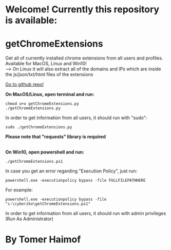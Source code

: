 
# Welcome! Currently this repository is available:

# getChromeExtensions 
  Get all of currently installed chrome extensions from all users and profiles.
  </br>
  Available for MacOS, Linux and Win10!
  </br>
  --> On Linux it will also extract all of the domains and IPs which are inside the js/json/txt/html files of the extensions

  <a href="https://github.com/cyberiko/getChromeExtensions">Go to github repo!</a>

  <b>On MacOS/Linux, open terminal and run:
  </b>
</br>
   
  	chmod u+x getChromeExtensions.py
  	./getChromeExtensions.py
   
    
  In order to get information from all users, it should run with "sudo":</br>
  
   
  	sudo ./getChromeExtensions.py
   
    
   <b>Please note that "requests" library is required</b>
</br>
 
</br>
   <b>On Win10, open powershell and run:</b>
</br>
    
    ./getChromeExtensions.ps1
    
   In case you get an error regarding "Execution Policy", just run:
</br>
    
    powershell.exe -executionpolicy bypass -file FULLFILEPATHHERE
    
   For example:
</br>
    
    powershell.exe -executionpolicy bypass -file "c:\cyberiko\getChromeExtensions.ps1"
    
   In order to get information from all users, it should run with admin privileges (Run As Administrator) 
  


# By Tomer Haimof
